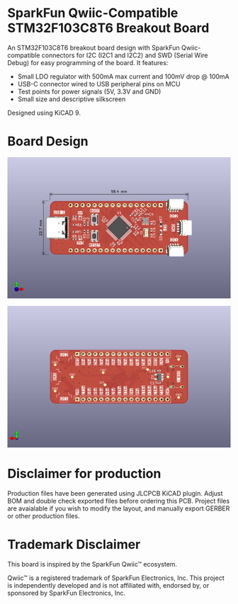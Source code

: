 # SparkFun Qwiic-Compatible STM32F103C8T6 Breakout Board

An STM32F103C8T6 breakout board design with SparkFun Qwiic-compatible connectors for I2C (I2C1 and I2C2) and SWD (Serial Wire Debug) for easy programming of the board. It features:
- Small LDO regulator with 500mA max current and 100mV drop @ 100mA
- USB-C connector wired to USB peripheral pins on MCU
- Test points for power signals (5V, 3.3V and GND)
- Small size and descriptive silkscreen

Designed using KiCAD 9.

# Board Design

![alt text](https://github.com/petrovgp/stm32f103c8t6-qwiic/blob/main/images/stm32f103c8t6-qwiic-front.png?raw=true)

![alt text](https://github.com/petrovgp/stm32f103c8t6-qwiic/blob/main/images/stm32f103c8t6-qwiic-back.png?raw=true)

# Disclaimer for production

Production files have been generated using JLCPCB KiCAD plugin. Adjust BOM and double check exported files before ordering this PCB. Project files are avaialable if you wish
to modify the layout, and manually export GERBER or other production files.

# Trademark Disclaimer

This board is inspired by the SparkFun Qwiic™ ecosystem.

Qwiic™ is a registered trademark of SparkFun Electronics, Inc.
This project is independently developed and is not affiliated with, endorsed by, or sponsored by SparkFun Electronics, Inc.
